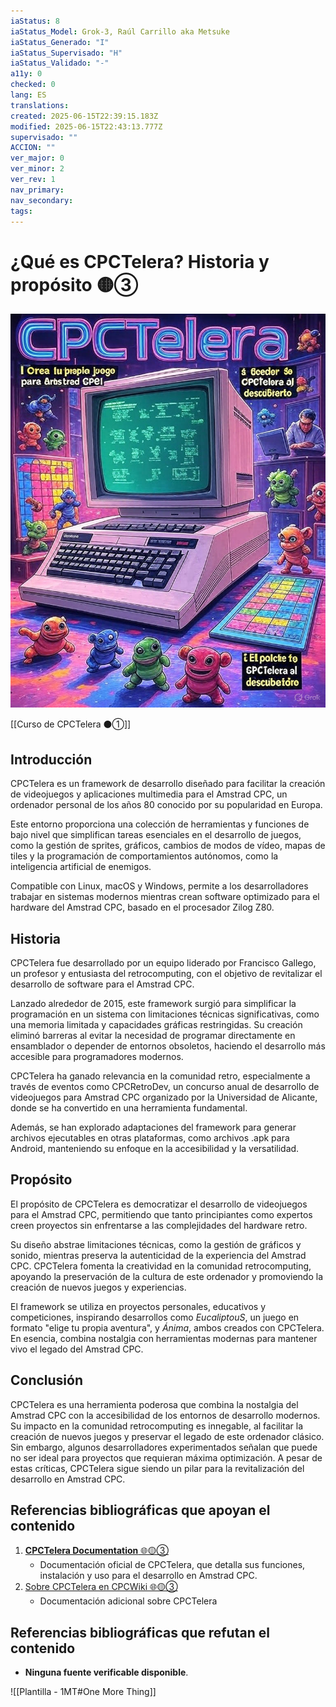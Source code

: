 ```yaml
---
iaStatus: 8
iaStatus_Model: Grok-3, Raúl Carrillo aka Metsuke
iaStatus_Generado: "I"
iaStatus_Supervisado: "H"
iaStatus_Validado: "-"
a11y: 0
checked: 0
lang: ES
translations: 
created: 2025-06-15T22:39:15.183Z
modified: 2025-06-15T22:43:13.777Z
supervisado: ""
ACCION: ""
ver_major: 0
ver_minor: 2
ver_rev: 1
nav_primary: 
nav_secondary: 
tags:
---
```

# ¿Qué es CPCTelera? Historia y propósito 🟡③

![Que es la CPCTelera](PublicBrain/_resources/e141a98cb8e23f38807b0305d874312f_MD5.jpg)

[[Curso de CPCTelera  ⚫①]]

## Introducción

CPCTelera es un framework de desarrollo diseñado para facilitar la creación de videojuegos y aplicaciones multimedia para el Amstrad CPC, un ordenador personal de los años 80 conocido por su popularidad en Europa. 

Este entorno proporciona una colección de herramientas y funciones de bajo nivel que simplifican tareas esenciales en el desarrollo de juegos, como la gestión de sprites, gráficos, cambios de modos de vídeo, mapas de tiles y la programación de comportamientos autónomos, como la inteligencia artificial de enemigos. 

Compatible con Linux, macOS y Windows, permite a los desarrolladores trabajar en sistemas modernos mientras crean software optimizado para el hardware del Amstrad CPC, basado en el procesador Zilog Z80.

## Historia

CPCTelera fue desarrollado por un equipo liderado por Francisco Gallego, un profesor y entusiasta del retrocomputing, con el objetivo de revitalizar el desarrollo de software para el Amstrad CPC. 

Lanzado alrededor de 2015, este framework surgió para simplificar la programación en un sistema con limitaciones técnicas significativas, como una memoria limitada y capacidades gráficas restringidas. Su creación eliminó barreras al evitar la necesidad de programar directamente en ensamblador o depender de entornos obsoletos, haciendo el desarrollo más accesible para programadores modernos.

CPCTelera ha ganado relevancia en la comunidad retro, especialmente a través de eventos como CPCRetroDev, un concurso anual de desarrollo de videojuegos para Amstrad CPC organizado por la Universidad de Alicante, donde se ha convertido en una herramienta fundamental. 

Además, se han explorado adaptaciones del framework para generar archivos ejecutables en otras plataformas, como archivos .apk para Android, manteniendo su enfoque en la accesibilidad y la versatilidad.

## Propósito

El propósito de CPCTelera es democratizar el desarrollo de videojuegos para el Amstrad CPC, permitiendo que tanto principiantes como expertos creen proyectos sin enfrentarse a las complejidades del hardware retro. 

Su diseño abstrae limitaciones técnicas, como la gestión de gráficos y sonido, mientras preserva la autenticidad de la experiencia del Amstrad CPC. CPCTelera fomenta la creatividad en la comunidad retrocomputing, apoyando la preservación de la cultura de este ordenador y promoviendo la creación de nuevos juegos y experiencias.

El framework se utiliza en proyectos personales, educativos y competiciones, inspirando desarrollos como _EucaliptouS_, un juego en formato "elige tu propia aventura", y _Ánima_, ambos creados con CPCTelera. En esencia, combina nostalgia con herramientas modernas para mantener vivo el legado del Amstrad CPC.

## Conclusión

CPCTelera es una herramienta poderosa que combina la nostalgia del Amstrad CPC con la accesibilidad de los entornos de desarrollo modernos. Su impacto en la comunidad retrocomputing es innegable, al facilitar la creación de nuevos juegos y preservar el legado de este ordenador clásico. Sin embargo, algunos desarrolladores experimentados señalan que puede no ser ideal para proyectos que requieran máxima optimización. A pesar de estas críticas, CPCTelera sigue siendo un pilar para la revitalización del desarrollo en Amstrad CPC.

## Referencias bibliográficas que apoyan el contenido

1. [**CPCTelera Documentation** 🌐🟡③](https://lronaldo.github.io/cpctelera/)
	- Documentación oficial de CPCTelera, que detalla sus funciones, instalación y uso para el desarrollo en Amstrad CPC.
2. [Sobre CPCTelera en CPCWiki  🌐🟡③](https://www.cpcwiki.eu/index.php/CPCtelera)
	- Documentación adicional sobre CPCTelera

## Referencias bibliográficas que refutan el contenido

- **Ninguna fuente verificable disponible**.  


![[Plantilla - 1MT#One More Thing]]